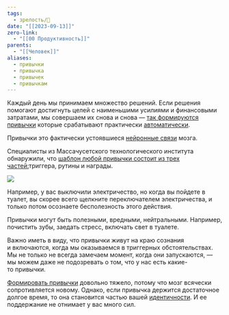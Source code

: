 ```yaml
---
tags:
  - зрелость/🌱
date: "[[2023-09-13]]"
zero-link:
  - "[[00 Продуктивность]]"
parents:
  - "[[Человек]]"
aliases:
  - привычки
  - привычка
  - привычек
  - привычкам
---
```

Каждый день мы принимаем множество решений. Если решения помогают достигнуть целей с наименьшими усилиями и финансовыми затратами, мы совершаем их снова и снова — [так формируются привычки](https://edugage.com/what-is-a-habit-definition-facts-guide/) которые срабатывают практически [автоматически](Режим%20автопилота%20мозга.md).

Привычки это фактически устоявшиеся [нейронные связи](Нейронные%20сети%20мозга.md) мозга. 

Специалисты из Массачусетского технологического института обнаружили, что [шаблон любой привычки состоит из трех частей:](https://learningcenter.unc.edu/tips-and-tools/changing-habits/#:~:text=According%20to%20experts%20with%20Psychology,etched%20into%20our%20neural%20pathways.%E2%80%9D)триггера, рутины и награды.

![](1-povedenie_cxema2-desk.vvgjjs..webp)

Например, у вас выключили электричество, но когда вы пойдете в туалет, вы скорее всего щелкните переключателем электричества, и только потом осознаете бесполезность этого действия.

Привычки могут быть полезными, вредными, нейтральными. Например, почистить зубы, заедать стресс, включать свет в туалете.

Важно иметь в виду, что привычки живут на краю сознания и включаются, когда мы оказываемся в триггерных обстоятельствах. Мы не только не всегда замечаем момент, когда они запускаются, — мы можем даже не подозревать о том, что у нас есть какие-то привычки.

[Формировать привычки](Формирование%20новых%20привычек.md) довольно тяжело, потому что мозг всячески сопротивляется новому. Однако, если привычка держится достаточное долгое время, то она становится частью вашей [идентичности](Идентичность.md). И ее поддержание не отнимает у вас много сил.
